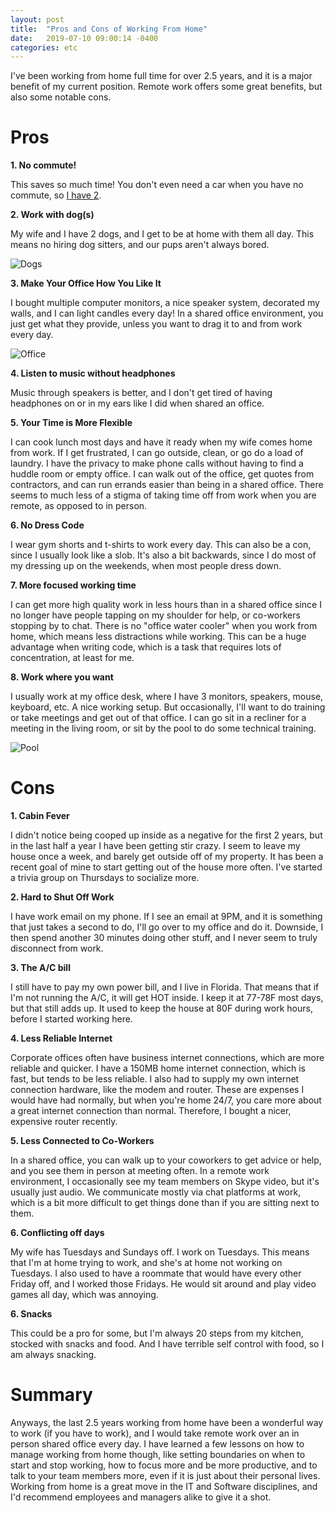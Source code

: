 ```yaml
---
layout: post
title:  "Pros and Cons of Working From Home"
date:   2019-07-10 09:00:14 -0400
categories: etc
---
```



I've been working from home full time for over 2.5 years, and it is a major benefit of my current position. Remote work offers some great benefits, but also some notable cons.

# Pros

**1.  No commute!**

This saves so much time! You don't even need a car when you have no commute, so [I have 2](https://rskelton.com/drive-cool-cars-on-a-budget/).

**2.  Work with dog(s)**

My wife and I have 2 dogs, and I get to be at home with them all day. This means no hiring dog sitters, and our pups aren't always bored.

![Dogs](/images/wfh/dogs.jpg)

**3. Make Your Office How You Like It**

  I bought multiple computer monitors, a nice speaker system, decorated my walls, and I can light candles every day! In a shared office environment, you just get what they provide, unless you want to drag it to and from work every day.

  ![Office](/images/wfh/office.jpg)

**4. Listen to music without headphones**

  Music through speakers is better, and I don't get tired of having headphones on or in my ears like I did when shared an office.

**5. Your Time is More Flexible**

  I can cook lunch most days and have it ready when my wife comes home from work. If I get frustrated, I can go outside, clean, or go do a load of laundry. I have the privacy to make phone calls without having to find a huddle room or empty office. I can walk out of the office, get quotes from contractors, and can run errands easier than being in a shared office. There seems to much less of a stigma of taking time off from work when you are remote, as opposed to in person.

**6. No Dress Code**

  I wear gym shorts and t-shirts to work every day. This can also be a con, since I usually look like a slob. It's also a bit backwards, since I do most of my dressing up on the weekends, when most people dress down.

**7. More focused working time**

  I can get more high quality work in less hours than in a shared office since I no longer have people tapping on my shoulder for help, or co-workers stopping by to chat. There is no "office water cooler" when you work from home, which means less distractions while working. This can be a huge advantage when writing code, which is a task that requires lots of concentration, at least for me.

**8. Work where you want**

  I usually work at my office desk, where I have 3 monitors, speakers, mouse, keyboard, etc. A nice working setup. But occasionally, I'll want to do training or take meetings and get out of that office. I can go sit in a recliner for a meeting in the living room, or sit by the pool to do some technical training.

  ![Pool](/images/wfh/pool.jpg)



# Cons

**1. Cabin Fever**

  I didn't notice being cooped up inside as a negative for the first 2 years, but in the last half a year I have been getting stir crazy. I seem to leave my house once a week, and barely get outside off of my property. It has been a recent goal of mine to start getting out of the house more often. I've started a trivia group on Thursdays to socialize more.

**2. Hard to Shut Off Work**

  I have work email on my phone. If I see an email at 9PM, and it is something that just takes a second to do, I'll go over to my office and do it. Downside, I then spend another 30 minutes doing other stuff, and I never seem to truly disconnect from work.

**3. The A/C bill**

  I still have to pay my own power bill, and I live in Florida. That means that if I'm not running the A/C, it will get HOT inside. I keep it at 77-78F most days, but that still adds up. It used to keep the house at 80F during work hours, before I started working here.

**4. Less Reliable Internet**

  Corporate offices often have business internet connections, which are more reliable and quicker. I have a 150MB home internet connection, which is fast, but tends to be less reliable. I also had to supply my own internet connection hardware, like the modem and router. These are expenses I would have had normally, but when you're home 24/7, you care more about a great internet connection than normal. Therefore, I bought a nicer, expensive router recently.

**5. Less Connected to Co-Workers**

  In a shared office, you can walk up to your coworkers to get advice or help, and you see them in person at meeting often. In a remote work environment, I occasionally see my team members on Skype video, but it's usually just audio. We communicate mostly via chat platforms at work, which is a bit more difficult to get things done than if you are sitting next to them.

**6. Conflicting off days**

  My wife has Tuesdays and Sundays off. I work on Tuesdays. This means that I'm at home trying to work, and she's at home not working on Tuesdays.   I also used to have a roommate that would have every other Friday off, and I worked those Fridays. He would sit around and play video games all day, which was annoying.

**6. Snacks**

  This could be a pro for some, but I'm always 20 steps from my kitchen, stocked with snacks and food. And I have terrible self control with food, so I am always snacking.


# Summary
Anyways, the last 2.5 years working from home have been a wonderful way to work (if you have to work), and I would take remote work over an in person shared office every day. I have learned a few lessons on how to manage working from home though, like setting boundaries on when to start and stop working, how to focus more and be more productive, and to talk to your team members more, even if it is just about their personal lives. Working from home is a great move in the IT and Software disciplines, and I'd recommend employees and managers alike to give it a shot.
